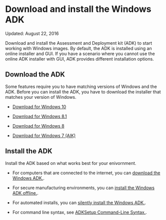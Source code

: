 # Download and install the Windows ADK 

Updated: August 22, 2016

Download and install the Assessment and Deployment kit (ADK) to start working with Windows images. By default, the ADK is installed using an online installer and GUI. If you have a scenario where you cannot use the online ADK installer with GUI, ADK provides different installation options.

## Download the ADK
Some features require you to have matching versions of Windows and the ADK. Before you can install the ADK, you have to download the installer that matches your version of Windows.

- [Download for Windows 10](https://developer.microsoft.com/en-us/windows/hardware/windows-assessment-deployment-kit)

- [Download for Windows 8.1](https://www.microsoft.com/en-us/download/details.aspx?id=30652)

- [Download for Windows 8](https://www.microsoft.com/en-us/download/details.aspx?id=30652)

- [Download for Windows 7 (AIK)](https://www.microsoft.com/en-us/download/details.aspx?id=5753)

## Install the ADK
Install the ADK based on what works best for your enivornment.

- For computers that are connected to the internet, you can [download the Windows ADK.](https://developer.microsoft.com/en-us/windows/hardware/windows-assessment-deployment-kit).

- For secure manufacturing environments, you can [install the Windows ADK offline.](adk-offline-install.md).

- For automated installs, you can [silently install the Windows ADK.](adk-silent-install.md).

- For command line syntax, see [ADKSetup Command-Line Syntax.](https://technet.microsoft.com/en-us/library/dn621910.aspx).
